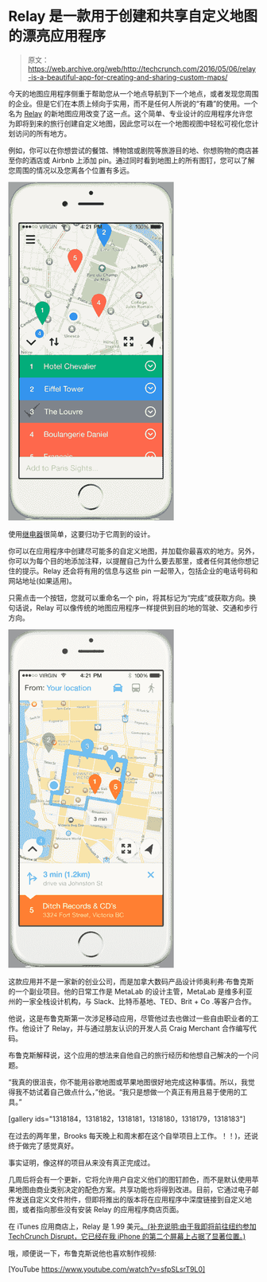 # Relay 是一款用于创建和共享自定义地图的漂亮应用程序

> 原文：<https://web.archive.org/web/http://techcrunch.com/2016/05/06/relay-is-a-beautiful-app-for-creating-and-sharing-custom-maps/>

今天的地图应用程序侧重于帮助您从一个地点导航到下一个地点，或者发现您周围的企业。但是它们在本质上倾向于实用，而不是任何人所说的“有趣”的使用。一个名为 [Relay](https://web.archive.org/web/20230326061638/http://relaymaps.com/) 的新地图应用改变了这一点。这个简单、专业设计的应用程序允许您为即将到来的旅行创建自定义地图，因此您可以在一个地图视图中轻松可视化您计划访问的所有地方。

例如，你可以在你想尝试的餐馆、博物馆或剧院等旅游目的地、你想购物的商店甚至你的酒店或 Airbnb 上添加 pin。通过同时看到地图上的所有图钉，您可以了解您周围的情况以及您离各个位置有多远。

![masthead-screenshot@2x](img/4029e8bedaa45c4d956ea0395168bb17.png)

使用[继电器](https://web.archive.org/web/20230326061638/http://relaymaps.com/)很简单，这要归功于它周到的设计。

你可以在应用程序中创建尽可能多的自定义地图，并加载你最喜欢的地方。另外，你可以为每个目的地添加注释，以提醒自己为什么要去那里，或者任何其他你想记住的提示。Relay 还会将有用的信息与这些 pin 一起带入，包括企业的电话号码和网站地址(如果适用)。

只需点击一个按钮，您就可以重命名一个 pin，将其标记为“完成”或获取方向。换句话说，Relay 可以像传统的地图应用程序一样提供到目的地的驾驶、交通和步行方向。

![maps-screenshot@2x](img/80524704acbbd0c283cc275a9d4a7dec.png)

这款应用并不是一家新的创业公司，而是加拿大数码产品设计师奥利弗·布鲁克斯的一个副业项目。他的日常工作是 MetaLab 的设计主管，MetaLab 是维多利亚州的一家全栈设计机构，与 Slack、比特币基地、TED、Brit + Co .等客户合作。

他说，这是布鲁克斯第一次涉足移动应用，尽管他过去也做过一些自由职业者的工作。他设计了 Relay，并与通过朋友认识的开发人员 Craig Merchant 合作编写代码。

布鲁克斯解释说，这个应用的想法来自他自己的旅行经历和他想自己解决的一个问题。

“我真的很沮丧，你不能用谷歌地图或苹果地图很好地完成这种事情。所以，我觉得我不妨试着自己做点什么，”他说。“我只是想做一个真正有用且易于使用的工具。”

[gallery ids="1318184，1318182，1318181，1318180，1318179，1318183"]

在过去的两年里，Brooks 每天晚上和周末都在这个自举项目上工作。！！)，还说终于做完了感觉真好。

事实证明，像这样的项目从来没有真正完成过。

几周后将会有一个更新，它将允许用户自定义他们的图钉颜色，而不是默认使用苹果地图由商业类别决定的配色方案。共享功能也将得到改进。目前，它通过电子邮件发送自定义文件附件，但即将推出的版本将在应用程序中深度链接到自定义地图，或者指向那些没有安装 Relay 的应用程序商店页面。

在 iTunes 应用商店上，Relay 是 1.99 美元[。(补充说明:由于我即将前往纽约参加 TechCrunch Disrupt，它已经在我 iPhone 的第二个屏幕上占据了显著位置。)](https://web.archive.org/web/20230326061638/https://itunes.apple.com/us/app/relay-multiple-location-maps/id1102339559)

哦，顺便说一下，布鲁克斯说他也喜欢制作视频:

[YouTube https://www.youtube.com/watch?v=sfpSLsrT9L0]